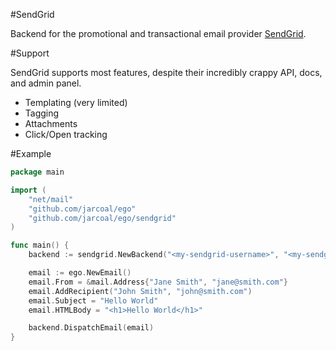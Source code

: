 #SendGrid

Backend for the promotional and transactional email provider [SendGrid](http://sendgrid.com/).

#Support

SendGrid supports most features, despite their incredibly crappy API, docs, and admin panel.

* Templating (very limited)
* Tagging
* Attachments
* Click/Open tracking

#Example

```go
package main

import (
	"net/mail"
	"github.com/jarcoal/ego"
	"github.com/jarcoal/ego/sendgrid"
)

func main() {
	backend := sendgrid.NewBackend("<my-sendgrid-username>", "<my-sendgrid-password>")

	email := ego.NewEmail()
	email.From = &mail.Address{"Jane Smith", "jane@smith.com"}
	email.AddRecipient("John Smith", "john@smith.com")
	email.Subject = "Hello World"
	email.HTMLBody = "<h1>Hello World</h1>"

	backend.DispatchEmail(email)
}
```